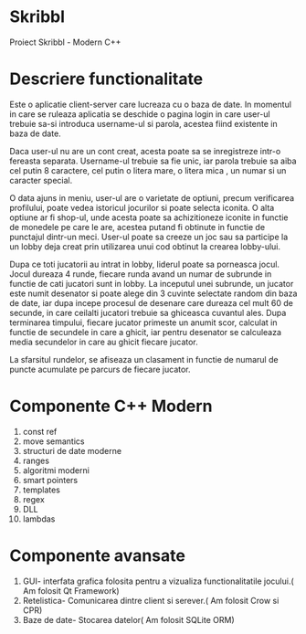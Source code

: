 # Skribbl
Proiect Skribbl - Modern C++

# Descriere functionalitate

  <p>Este o aplicatie client-server care lucreaza cu o baza de date. In momentul in care se ruleaza aplicatia se deschide o pagina login in care user-ul trebuie sa-si introduca username-ul si parola, acestea fiind existente in baza de date.</p>
  <p>Daca user-ul nu are un cont creat, acesta poate sa se inregistreze intr-o fereasta separata. Username-ul trebuie sa fie unic, iar parola trebuie sa aiba cel putin 8 caractere, cel putin o litera mare, o litera mica , un numar si un caracter special.</p>
  <p>O data ajuns in meniu, user-ul are o varietate de optiuni, precum verificarea profilului, poate vedea istoricul jocurilor si poate selecta iconita. O alta optiune ar fi shop-ul, unde acesta poate sa achizitioneze iconite in functie de monedele pe care le are, acestea putand fi obtinute in functie de punctajul dintr-un meci. User-ul poate sa creeze un joc sau sa participe la un lobby deja creat prin utilizarea unui cod obtinut la crearea lobby-ului.</p>
	<p>Dupa ce toti jucatorii au intrat in lobby, liderul poate sa porneasca jocul. Jocul dureaza 4 runde, fiecare runda avand un numar de subrunde in functie de cati jucatori sunt in lobby. La inceputul unei subrunde, un jucator este numit desenator si poate alege din 3 cuvinte selectate random din baza de date, iar dupa incepe procesul de desenare care dureaza cel mult 60 de secunde, in care ceilalti jucatori trebuie sa ghiceasca cuvantul ales. Dupa terminarea timpului, fiecare jucator primeste un anumit scor, calculat in functie de secundele in care a ghicit, iar pentru desenator se calculeaza media secundelor in care au ghicit fiecare jucator.</p>
 <p>La sfarsitul rundelor, se afiseaza un clasament in functie de numarul de puncte acumulate pe parcurs de fiecare jucator.</p>

# Componente C++ Modern
<ol>
<li>const ref</li>
<li>move semantics</li>
<li>structuri de date moderne</li>
<li>ranges</li>
<li>algoritmi moderni</li>
<li>smart pointers</li>
<li>templates</li>
<li>regex</li>
<li>DLL</li>
<li>lambdas</li>
</ol>

 
# Componente avansate 

<ol>
<li>GUI- interfata grafica folosita pentru a vizualiza functionalitatile jocului.( Am folosit Qt Framework)</li>
<li>Retelistica- Comunicarea dintre client si serever.( Am folosit Crow si CPR)</li>
<li>Baze de date- Stocarea datelor( Am folosit SQLite ORM) </li>
</ol> 





